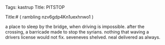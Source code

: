 Tags: kastrup
Title: PITSTOP
  
Title:# ( rambling nzv6gdp4Kn1uexhnwo1 )  
  
a place to sleep by the bridge, when driving is impossible. after the crossing, a barricade made to stop the syrians. nothing that waving a drivers license would not fix. seveneves shelved. neal delivered as always.